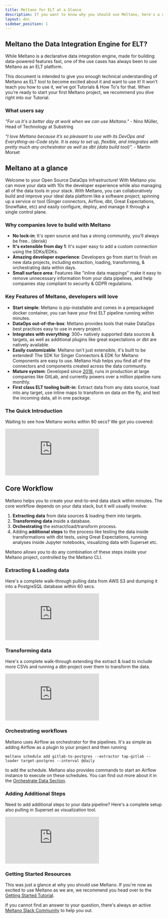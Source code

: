 ```yaml
---
title: Meltano for ELT at a Glance
description: If you want to know why you should use Meltano, here's a quick overview of the basics of all of it.
layout: doc
sidebar_position: 1
---
```

## Meltano the Data Integration Engine for ELT?

While Meltano is a declarative data integration engine, made for building data-powered features fast, one of the use cases has always been to use Meltano as an ELT platform.

This document is intended to give you enough technical understanding of Meltano as ELT tool to become excited about it and want to use it! It won't teach you how to use it, we've got Tutorials & How To's for that. When you're ready to start your first Meltano project, we recommend you dive right into our Tutorial.

### What users say

<i>"For us it's a better day at work when we can use Meltano."</i> - Nino Müller, Head of Technology at Substring

<i>"I love Meltano because it’s so pleasant to use with its DevOps and Everything-as-Code style. It is easy to set up, flexible, and integrates with pretty much any orchestrator as well as dbt (data build tool)".</i> - Martin Morset

## Meltano at a glance

Welcome to your Open Source DataOps Infrastructure! With Meltano you can move your data with 10x the developer experience while also managing all of the data tools in your stack. With Meltano, you can collaboratively build and improve your ideal data platform like a software project; spinning up a service or tool (Singer connectors, Airflow, dbt, Great Expectations, Snowflake, etc) and easily configure, deploy, and manage it through a single control plane.

### Why companies love to build with Meltano

- **No lock-in**: It's open source and has a strong community, you'll always be free.. (derisk)
- **It's extensible from day 1**: It's super easy to add a custom connection using the SDKs/EDKs.
- **Amazing developer experience**: Developers go from start to finish on new data projects, including extraction, loading, transforming, & orchestrating data within days.
- **Small surface area**: Features like "inline data mappings" make it easy to remove unnecessary information from your data pipelines, and help companies stay compliant to security & GDPR regulations.

### Key Features of Meltano, developers will love

- **Start simple**: Meltano is pip-installable and comes in a prepackaged docker container, you can have your first ELT pipeline running within minutes.
- **DataOps out-of-the-box**: Meltano provides tools that make DataOps best practices easy to use in every project.
- **Integrates with everything**: 300+ natively supported data sources & targets, as well as additional plugins like great expectations or dbt are natively available.
- **Easily customizable**: Meltano isn't just extensible, it's built to be extended! The SDK for Singer Connectors & EDK for Meltano Components are easy to use. Meltano Hub helps you find all of the connectors and components created across the data community.
- **Mature system**: Developed since [2018](https://handbook.meltano.com/timeline), runs in production at large companies like GitLab, and currently powers over a million pipeline runs monthly.
- **First class ELT tooling built-in**: Extract data from any data source, load into any target, use inline maps to transform on data on the fly, and test the incoming data, all in one package.

### The Quick Introduction

Waiting to see how Meltano works within 90 secs? We got you covered:

<iframe class="video" src="https://www.youtube.com/embed/53WC4kTwbGU" title="From 0 to ELT in 90 seconds with Meltano, tap-gitlab, and target-postgres" frameborder="0" allow="accelerometer; autoplay; clipboard-write; encrypted-media; gyroscope; picture-in-picture" allowfullscreen></iframe>

## Core Workflow

Meltano helps you to create your end-to-end data stack within minutes. The core workflow depends on your data stack, but it will usually involve:

1. **Extracting data** from data sources & loading them into targets.
2. **Transforming data** inside a database.
3. **Orchestrating** the extract/load/transform process.
4. Adding **additional steps** to the process like testing the data inside transformations with dbt tests, using Great Expectations, running analyses inside Jupyter notebooks, visualizing data with Superset etc.

Meltano allows you to do any combination of these steps inside your Meltano project, controlled by the Meltano CLI.

### Extracting & Loading data

Here's a complete walk-through pulling data from AWS S3 and dumping it into a PostgreSQL database within 60 secs.

<div class="language-bash highlighter-rouge">
    <iframe class="video" src="https://www.youtube.com/embed/htbVZIR3tbs" title="How to Use Meltano in 60 Seconds" frameborder="0" allow="accelerometer; autoplay; clipboard-write; encrypted-media; gyroscope; picture-in-picture" allowfullscreen></iframe>
</div>

### Transforming data

Here's a complete walk-through extending the extract & load to include more CSVs and running a dbt-project over them to transform the data.

<iframe class="video" src="https://www.youtube.com/embed/pMZmBMeGe3U" title="How to Use Meltano in 5 Minutes" frameborder="0" allow="accelerometer; autoplay; clipboard-write; encrypted-media; gyroscope; picture-in-picture" allowfullscreen></iframe>

### Orchestrating workflows

Meltano uses Airflow as orchestrator for the pipelines. It's as simple as adding Airflow as a plugin to your project and then running

```
meltano schedule add gitlab-to-postgres --extractor tap-gitlab --loader target-postgres --interval @daily
```

to add the schedule. Meltano also provides commands to start an Airflow instance to execute on these schedules. You can find out more about it in the [Orchestrate Data Section](https://docs.meltano.com/guide/orchestration).

### Adding Additional Steps

Need to add additional steps to your data pipeline? Here's a complete setup also pulling in Superset as visualization tool.

<iframe class="video" src="https://www.youtube.com/embed/sL3RvXZOTvE" title="From 0 to DataOps - Meltano 2.0 Speedrun Demo" frameborder="0" allow="accelerometer; autoplay; clipboard-write; encrypted-media; gyroscope; picture-in-picture" allowfullscreen></iframe>

### Getting Started Resources

This was just a glance at why you should use Meltano. If you're now as excited to use Meltano as we are, we recommend you head over to the [Getting Started Tutorial](/getting-started/).

If you cannot find an answer to your question, there's always an active [Meltano Slack Community](https://meltano.com/slack) to help you out.
